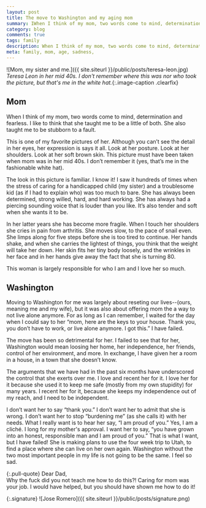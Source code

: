 ```yaml
---
layout: post
title: The move to Washington and my aging mom
summary: IWhen I think of my mom, two words come to mind, determination and fearless.
category: blog
comments: true
tags: family
description: When I think of my mom, two words come to mind, determination and fearless.
meta: family, mom, age, sadness,
---
```


![Mom, my sister and me.]({{ site.siteurl }}/public/posts/teresa-leon.jpg)
*Teresa Leon in her mid 40s. I don't remember where this was nor who took the picture, but that's me in the white hat.*{:.image-caption .clearfix}

## Mom

When I think of my mom, two words come to mind, determination and fearless. I like to think that she taught me to be a little of both. She also taught me to be stubborn to a fault.

This is one of my favorite pictures of her. Although you can’t see the detail in her eyes, her expression is says it all. Look at her posture. Look at her shoulders. Look at her soft brown skin. This picture must have been taken when mom was in her mid 40s. I don’t remember it (yes, that’s me in the fashionable white hat).

The look in this picture is familiar. I know it! I saw it hundreds of times when the stress of caring for a handicapped child (my sister) and a troublesome kid (as if I had to explain who) was too much to bare. She has always been determined, strong willed, hard, and hard working. She has always had a piercing sounding voice that is louder than you like. It’s also tender and soft when she wants it to be.

In her latter years she has become more fragile. When I touch her shoulders she cries in pain from arthritis. She moves slow, to the pace of snail even. She limps along for five steps before she is too tired to continue. Her hands shake, and when she carries the lightest of things, you think that the weight will take her down. Her skin fits her tiny body loosely, and the wrinkles in her face and in her hands give away the fact that she is turning 80.

This woman is largely responsible for who I am and I love her so much.


## Washington

Moving to Washington for me was largely about reseting our lives--(ours, meaning me and my wife), but it was also about offering mom the a way to not live alone anymore. For as long as I can remember, I waited for the day when I could say to her “mom, here are the keys to your house. Thank you, you don’t have to work, or live alone anymore. I got this.” I have failed.

The move has been so detrimental for her. I failed to see that for her, Washington would mean loosing her home, her independence, her friends, control of her environment, and more. In exchange, I have given her a room in a house, in a town that she doesn’t know.

The arguments that we have had in the past six months have underscored the control that she exerts over me. I love and recent her for it. I love her for it because she used it to keep me safe (mostly from my own stupidity) for many years. I recent her for it, because she keeps my independence out of my reach, and I need to be independent.

I don’t want her to say “thank you.” I don’t want her to admit that she is wrong. I don’t want her to stop “burdening me” (as she calls it) with her needs. What I really want is to hear her say, “I am proud of you.” Yes, I am a cliché. I long for my mother's approval. I want her to say, “you have grown into an honest, responsible man and I am proud of you.” That is what I want, but I have failed! She is making plans to use the four week trip to Utah, to find a place where she can live on her own again. Washington without the two most important people in my life is not going to be the same. I feel so sad.

{:.pull-quote}
Dear Dad,   
Why the fuck did you not teach me how to do this?! Caring for mom was your job. I would have helped, but you should have shown me how to do it!   

{:.signature}
![Jose Romero]({{ site.siteurl }}/public/posts/signature.png)
